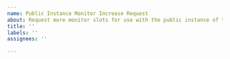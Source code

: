```yaml
---
name: Public Instance Monitor Increase Request
about: Request more monitor slots for use with the public instance of the bot
title: ''
labels: ''
assignees: ''

---
```


<!--
Game server monitoring causes significantly more network strain on our servers than our other bots. To help mitigate this, we have limited the public bot to only 3 active monitors per Discord user.

However, we are able to manually increase this limit following a review of legitimacy performed by a human being. This process will be mainly automated soon, but for now it is done manually.

In order to receive an increase, please submit this issue with the following information:
  - A valid invite link to your Discord server
  - The amount of extra server monitors you need
-->
